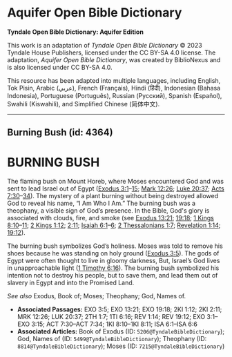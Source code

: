 # Aquifer Open Bible Dictionary

**Tyndale Open Bible Dictionary: Aquifer Edition**

This work is an adaptation of *Tyndale Open Bible Dictionary* © 2023 Tyndale House Publishers, licensed under the CC BY\-SA 4\.0 license. The adaptation, *Aquifer Open Bible Dictionary*, was created by BiblioNexus and is also licensed under CC BY\-SA 4\.0\.

This resource has been adapted into multiple languages, including English, Tok Pisin, Arabic (عربي), French (Français), Hindi (हिंदी), Indonesian (Bahasa Indonesia), Portuguese (Português), Russian (Русский), Spanish (Español), Swahili (Kiswahili), and Simplified Chinese (简体中文).



--------------------------------

## Burning Bush (id: 4364)

BURNING BUSH
============

The flaming bush on Mount Horeb, where Moses encountered God and was sent to lead Israel out of Egypt ([Exodus 3:1](https://ref.ly/Exod3:1-Exod3:15)–[15](https://ref.ly/Exod3:1-Exod3:15); [Mark 12:26](https://ref.ly/Mark12:26); [Luke 20:37](https://ref.ly/Luke20:37); [Acts 7:30](https://ref.ly/Acts7:30-Acts7:34)–[34](https://ref.ly/Acts7:30-Acts7:34)). The mystery of a plant burning without being destroyed allowed God to reveal his name, “I Am Who I Am.” The burning bush was a theophany, a visible sign of God’s presence. In the Bible, God's glory is associated with clouds, fire, and smoke (see [Exodus 13:21](https://ref.ly/Exod13:21); [19:18](https://ref.ly/Exod19:18); [1 Kings 8:10](https://ref.ly/1Kgs8:10-1Kgs8:11)–[11](https://ref.ly/1Kgs8:10-1Kgs8:11); [2 Kings 1:12](https://ref.ly/2Kgs1:12); [2:11](https://ref.ly/2Kgs2:11); [Isaiah 6:1](https://ref.ly/Isa6:1-Isa6:6)–[6](https://ref.ly/Isa6:1-Isa6:6); [2 Thessalonians 1:7](https://ref.ly/2Thess1:7); [Revelation 1:14](https://ref.ly/Rev1:14); [19:12](https://ref.ly/Rev19:12)).

The burning bush symbolizes God’s holiness. Moses was told to remove his shoes because he was standing on holy ground ([Exodus 3:5](https://ref.ly/Exod3:5)). The gods of Egypt were often thought to live in gloomy darkness, But, Israel’s God lives in unapproachable light ([1 Timothy 6:16](https://ref.ly/1Tim6:16)). The burning bush symbolized his intention not to destroy his people, but to save them, and lead them out of slavery in Egypt and into the Promised Land.

*See also* Exodus, Book of; Moses; Theophany; God, Names of.

* **Associated Passages:** EXO 3:5; EXO 13:21; EXO 19:18; 2KI 1:12; 2KI 2:11; MRK 12:26; LUK 20:37; 2TH 1:7; 1TI 6:16; REV 1:14; REV 19:12; EXO 3:1–EXO 3:15; ACT 7:30–ACT 7:34; 1KI 8:10–1KI 8:11; ISA 6:1–ISA 6:6
* **Associated Articles:** Book of Exodus (ID: `5206@TyndaleBibleDictionary`); God, Names of (ID: `5499@TyndaleBibleDictionary`); Theophany (ID: `8814@TyndaleBibleDictionary`); Moses (ID: `7215@TyndaleBibleDictionary`)

